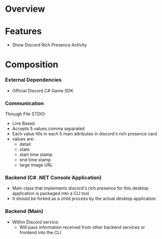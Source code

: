 
# Overview


# Features
- Show Discord Rich Presence Activity

# Composition

### External Dependencies
- Official Discord C# Game SDK

### Communication
Through File STDIO:
- Line Based
- Accepts 5 values comma separated
- Each value fills in each 5 main attributes in discord's rich presence card
- values are:
	- detail
	- state
	- start time stamp
	- end time stamp
	- large image URL


### Backend (C# .NET Console Application)
- Main class that implements discord's rich presence for this desktop application is packaged into a CLI tool
- It should be forked as a child process by the actual desktop application

### Backend (Main)
- Within Discord service:
	- Will pass information received from other backend services or frontend into the CLI
